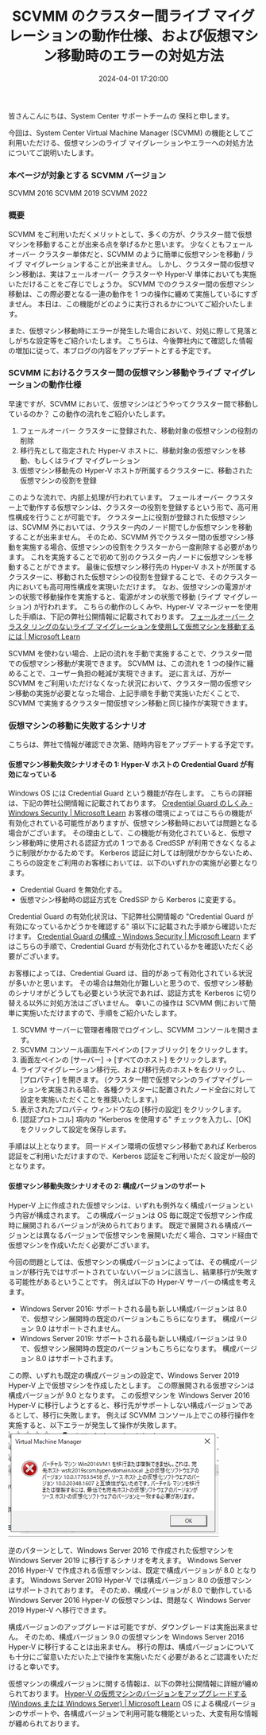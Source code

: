 ﻿---
title: SCVMM のクラスター間ライブ マイグレーションの動作仕様、および仮想マシン移動時のエラーの対処方法
date: 2024-04-01 17:20:00
tags:
  - SCVMM
  - HowTo
  - Migration
disableDisclaimer: false
---

<!-- more -->
皆さんこんにちは、System Center サポートチームの 保科と申します。


今回は、System Center Virtual Machine Manager (SCVMM) の機能としてご利用いただける、仮想マシンのライブ マイグレーションやエラーへの対処方法についてご説明いたします。

### 本ページが対象とする SCVMM バージョン
SCVMM 2016
SCVMM 2019
SCVMM 2022

### 概要
SCVMM をご利用いただくメリットとして、多くの方が、クラスター間で仮想マシンを移動することが出来る点を挙げるかと思います。
少なくともフェールオーバー クラスター単体だと、SCVMM のように簡単に仮想マシンを移動 / ライブ マイグレーションすることが出来ません。
しかし、クラスター間の仮想マシン移動は、実はフェールオーバー クラスターや Hyper-V 単体においても実施いただけることをご存じでしょうか。
SCVMM でのクラスター間の仮想マシン移動は、この際必要となる一連の動作を 1 つの操作に纏めて実施しているにすぎません。
本日は、この機能がどのように実行されるかについてご紹介いたします。

また、仮想マシン移動時にエラーが発生した場合において、対処に際して見落としがちな設定等をご紹介いたします。
こちらは、今後弊社内にて確認した情報の増加に従って、本ブログの内容をアップデートとする予定です。

### SCVMM におけるクラスター間の仮想マシン移動やライブ マイグレーションの動作仕様
早速ですが、SCVMM において、仮想マシンはどうやってクラスター間で移動しているのか？
この動作の流れをご紹介いたします。
1. フェールオーバー クラスターに登録された、移動対象の仮想マシンの役割の削除
2. 移行先として指定された Hyper-V ホストに、移動対象の仮想マシンを移動、もしくはライブ マイグレーション
3. 仮想マシン移動先の Hyper-V ホストが所属するクラスターに、移動された仮想マシンの役割を登録

このような流れで、内部上処理が行われています。
フェールオーバー クラスター上で動作する仮想マシンは、クラスターの役割を登録するという形で、高可用性構成を行うことが可能です。
クラスター上に役割が登録された仮想マシンは、SCVMM 外においては、クラスター内のノード間でしか仮想マシンを移動することが出来ません。
そのため、SCVMM 外でクラスター間の仮想マシン移動を実施する場合、仮想マシンの役割をクラスターから一度削除する必要があります。
これを実施することで初めて別のクラスター内ノードに仮想マシンを移動することができます。
最後に仮想マシン移行先の Hyper-V ホストが所属するクラスターに、移動された仮想マシンの役割を登録することで、そのクラスター内においても高可用性構成を実現いただけます。
なお、仮想マシンの電源がオンの状態で移動操作を実施すると、電源がオンの状態で移動 (ライブ マイグレーション) が行われます。
こちらの動作のしくみや、Hyper-V マネージャーを使用した手順は、下記の弊社公開情報に記載されております。
[フェールオーバー クラスタ リングのないライブ マイグレーションを使用して仮想マシンを移動するには | Microsoft Learn](https://learn.microsoft.com/ja-jp/windows-server/virtualization/hyper-v/manage/use-live-migration-without-failover-clustering-to-move-a-virtual-machine)

SCVMM を使わない場合、上記の流れを手動で実施することで、クラスター間での仮想マシン移動が実現できます。
SCVMM は、この流れを 1 つの操作に纏めることで、ユーザー負担の軽減が実現できます。
逆に言えば、万が一 SCVMM をご利用いただけなくなった状況において、クラスター間の仮想マシン移動の実施が必要となった場合、上記手順を手動で実施いただくことで、SCVMM で実施するクラスター間仮想マシン移動と同じ操作が実現できます。

### 仮想マシンの移動に失敗するシナリオ
こちらは、弊社で情報が確認でき次第、随時内容をアップデートする予定です。

#### 仮想マシン移動失敗シナリオその 1: Hyper-V ホストの Credential Guard が有効になっている
Windows OS には Credential Guard という機能が存在します。
こちらの詳細は、下記の弊社公開情報に記載されております。
[Credential Guard のしくみ - Windows Security | Microsoft Learn](https://learn.microsoft.com/ja-jp/windows/security/identity-protection/credential-guard/how-it-works)
お客様の環境によってはこちらの機能が有効化されている可能性がありますが、仮想マシン移動時においては問題となる場合がございます。
その理由として、この機能が有効化されていると、仮想マシン移動時に使用される認証方式の 1 つである CredSSP が利用できなくなるように制限がかかるためです。
Kerberos 認証に対しては制限がかからないため、こちらの設定をご利用のお客様においては、以下のいずれかの実施が必要となります。
- Credential Guard を無効化する。
- 仮想マシン移動時の認証方式を CredSSP から Kerberos に変更する。

Credential Guard の有効化状況は、下記弊社公開情報の "Credential Guard が有効になっているかどうかを確認する" 項以下に記載された手順から確認いただけます。
[Credential Guard の構成 - Windows Security | Microsoft Learn](https://learn.microsoft.com/ja-jp/windows/security/identity-protection/credential-guard/configure?tabs=intune)
まずはこちらの手順で、Credential Guard が有効化されているかを確認いただく必要がございます。

お客様によっては、Credential Guard は、目的があって有効化されている状況が多いかと思います。
その場合は無効化が難しいと思うので、仮想マシン移動のシナリオがどうしても必要という状況であれば、認証方式を Kerberos に切り替える以外に対処方法はございません。
幸いこの操作は SCVMM 側において簡単に実施いただけますので、手順をご紹介いたします。
1. SCVMM サーバーに管理者権限でログインし、SCVMM コンソールを開きます。
2. SCVMM コンソール画面左下ペインの [ファブリック] をクリックします。
3. 画面左ペインの [サーバー] -> [すべてのホスト] をクリックします。
4. ライブマイグレーション移行元、および移行先のホストを右クリックし、[プロパティ] を開きます。
(クラスター間で仮想マシンのライブマイグレーションを実施される場合、各種クラスターに配置されたノード全台に対して設定を実施いただくことを推奨いたします。)
5. 表示されたプロパティ ウィンドウ左の [移行の設定] をクリックします。
6. [認証プロトコル] 項内の "Kerberos を使用する" チェックを入力し、[OK] をクリックして設定を保存します。

手順は以上となります。
同一ドメイン環境の仮想マシン移動であれば Kerberos 認証をご利用いただけますので、Kerberos 認証をご利用いただく設定が一般的となります。

#### 仮想マシン移動失敗シナリオその 2: 構成バージョンのサポート
Hyper-V 上に作成された仮想マシンは、いずれも例外なく構成バージョンという内容が構成されます。
この構成バージョンは OS 毎に既定で仮想マシン作成時に展開されるバージョンが決められております。
既定で展開される構成バージョンとは異なるバージョンで仮想マシンを展開いただく場合、コマンド経由で仮想マシンを作成いただく必要がございます。

今回の問題としては、仮想マシンの構成バージョンによっては、その構成バージョンが移行先ではサポートされていないバージョンに該当し、結果移行が失敗する可能性があるということです。
例えば以下の Hyper-V サーバーの構成を考えます。
- Windows Server 2016:
サポートされる最も新しい構成バージョンは 8.0 で、仮想マシン展開時の既定のバージョンもこちらになります。
構成バージョン 9.0 はサポートされません。
- Windows Server 2019:
サポートされる最も新しい構成バージョンは 9.0 で、仮想マシン展開時の既定のバージョンもこちらになります。
構成バージョン 8.0 はサポートされます。

この際、いずれも既定の構成バージョンの設定で、Windows Server 2019 Hyper-V 上で仮想マシンを作成したとします。
この際展開される仮想マシンは構成バージョンが 9.0 となります。
この仮想マシンを Windows Server 2016 Hyper-V に移行しようとすると、移行先がサポートしない構成バージョンであるとして、移行に失敗します。
例えば SCVMM コンソール上でこの移行操作を実施すると、以下エラーが発生して操作が失敗します。
![](SCVMM_LiveMigration_and_Errors/SCVMM_VMVersion_MigrationError.png)

逆のパターンとして、Windows Server 2016 で作成された仮想マシンを Windows Server 2019 に移行するシナリオを考えます。
Windows Server 2016 Hyper-V で作成される仮想マシンは、既定で構成バージョンが 8.0 となります。
Windows Server 2019 Hyper-V では構成バージョン 8.0 の仮想マシンはサポートされております。
そのため、構成バージョンが 8.0 で動作している Windows Server 2016 Hyper-V の仮想マシンは、問題なく Windows Server 2019 Hyper-V へ移行できます。

構成バージョンのアップグレードは可能ですが、ダウングレードは実施出来ません。
そのため、構成バージョン 9.0 の仮想マシンを Windows Server 2016 Hyper-V に移行することは出来ません。
移行の際は、構成バージョンについても十分にご留意いただいた上で操作を実施いただく必要があるとご認識をいただけると幸いです。

仮想マシンの構成バージョンに関する情報は、以下の弊社公開情報に詳細が纏められております。
[Hyper-V の仮想マシンのバージョンをアップグレードする (Windows または Windows Server) | Microsoft Learn](https://learn.microsoft.com/ja-jp/windows-server/virtualization/hyper-v/deploy/upgrade-virtual-machine-version-in-hyper-v-on-windows-or-windows-server)
OS による構成バージョンのサポートや、各構成バージョンで利用可能な機能といった、大変有用な情報が纏められております。
